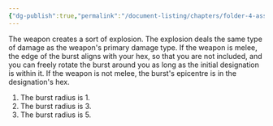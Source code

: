 ```yaml
---
{"dg-publish":true,"permalink":"/document-listing/chapters/folder-4-assembly/weapon-folder/weapon-tags-folder/tag-burst/"}
---
```


The weapon creates a sort of explosion. The explosion deals the same type of damage as the weapon's primary damage type. If the weapon is melee, the edge of the burst aligns with your hex, so that you are not included, and you can freely rotate the burst around you as long as the initial designation is within it. If the weapon is not melee, the burst's epicentre is in the designation's hex.

1. The burst radius is 1.
2. The burst radius is 3.
3. The burst radius is 5.